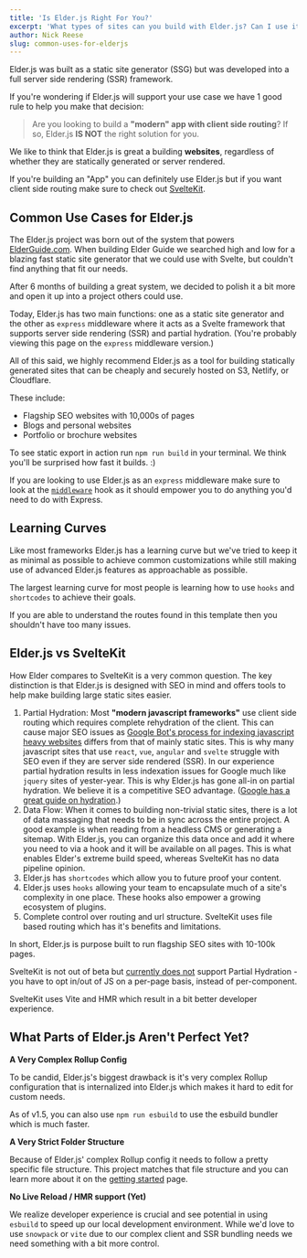 ```yaml
---
title: 'Is Elder.js Right For You?'
excerpt: 'What types of sites can you build with Elder.js? Can I use it for ______? Find out here.'
author: Nick Reese
slug: common-uses-for-elderjs
---
```


Elder.js was built as a static site generator (SSG) but was developed into a full server side rendering (SSR) framework.

If you're wondering if Elder.js will support your use case we have 1 good rule to help you make that decision:

> Are you looking to build a **"modern" app with client side routing**? If so, Elder.js **IS NOT** the right solution for you.

We like to think that Elder.js is great a building **websites**, regardless of whether they are statically generated or server rendered.

If you're building an "App" you can definitely use Elder.js but if you want client side routing make sure to check out <a href="https://kit.svelte.dev/">SvelteKit</a>.

## Common Use Cases for Elder.js

The Elder.js project was born out of the system that powers <a href="https://elderguide.com/">ElderGuide.com</a>. When building Elder Guide we searched high and low for a blazing fast static site generator that we could use with Svelte, but couldn't find anything that fit our needs.

After 6 months of building a great system, we decided to polish it a bit more and open it up into a project others could use.

Today, Elder.js has two main functions: one as a static site generator and the other as `express` middleware where it acts as a Svelte framework that supports server side rendering (SSR) and partial hydration. (You're probably viewing this page on the `express` middleware version.)

All of this said, we highly recommend Elder.js as a tool for building statically generated sites that can be cheaply and securely hosted on S3, Netlify, or Cloudflare.

These include:

- Flagship SEO websites with 10,000s of pages
- Blogs and personal websites
- Portfolio or brochure websites

To see static export in action run `npm run build` in your terminal. We think you'll be surprised how fast it builds. :)

If you are looking to use Elder.js as an `express` middleware make sure to look at the <a href="/middleware/">`middleware`</a> hook as it should empower you to do anything you'd need to do with Express.

## Learning Curves

Like most frameworks Elder.js has a learning curve but we've tried to keep it as minimal as possible to achieve common customizations while still making use of advanced Elder.js features as approachable as possible.

The largest learning curve for most people is learning how to use `hooks` and `shortcodes` to achieve their goals.

If you are able to understand the routes found in this template then you shouldn't have too many issues.

## Elder.js vs SvelteKit

How Elder compares to SvelteKit is a very common question. The key distinction is that Elder.js is designed with SEO in mind and offers tools to help make building large static sites easier.

1. Partial Hydration: Most **"modern javascript frameworks"** use client side routing which requires complete rehydration of the client. This can cause major SEO issues as [Google Bot's process for indexing javascript heavy websites](https://developers.google.com/search/docs/guides/javascript-seo-basics) differs from that of mainly static sites. This is why many javascript sites that use `react`, `vue`, `angular` and `svelte` struggle with SEO even if they are server side rendered (SSR). In our experience partial hydration results in less indexation issues for Google much like `jquery` sites of yester-year. This is why Elder.js has gone all-in on partial hydration. We believe it is a competitive SEO advantage. ([Google has a great guide on hydration](https://developers.google.com/web/updates/2019/02/rendering-on-the-web).)
2. Data Flow: When it comes to building non-trivial static sites, there is a lot of data massaging that needs to be in sync across the entire project. A good example is when reading from a headless CMS or generating a sitemap. With Elder.js, you can organize this data once and add it where you need to via a hook and it will be available on all pages. This is what enables Elder's extreme build speed, whereas SvelteKit has no data pipeline opinion.
3. Elder.js has `shortcodes` which allow you to future proof your content.
4. Elder.js uses `hooks` allowing your team to encapsulate much of a site's complexity in one place. These hooks also empower a growing ecosystem of plugins.
5. Complete control over routing and url structure. SvelteKit uses file based routing which has it's benefits and limitations.

In short, Elder.js is purpose built to run flagship SEO sites with 10-100k pages.

SvelteKit is not out of beta but [currently does not](https://github.com/sveltejs/kit/issues/1390) support Partial Hydration - you have to opt in/out of JS on a per-page basis, instead of per-component.

SvelteKit uses Vite and HMR which result in a bit better developer experience.

## What Parts of Elder.js Aren't Perfect Yet?

**A Very Complex Rollup Config**

To be candid, Elder.js's biggest drawback is it's very complex Rollup configuration that is internalized into Elder.js which makes it hard to edit for custom needs.

As of v1.5, you can also use `npm run esbuild` to use the esbuild bundler which is much faster.

**A Very Strict Folder Structure**

Because of Elder.js' complex Rollup config it needs to follow a pretty specific file structure. This project matches that file structure and you can learn more about it on the <a href="/getting-started/">getting started</a> page.

**No Live Reload / HMR support (Yet)**

We realize developer experience is crucial and see potential in using `esbuild` to speed up our local development environment. While we'd love to use `snowpack` or `vite` due to our complex client and SSR bundling needs we need something with a bit more control.
